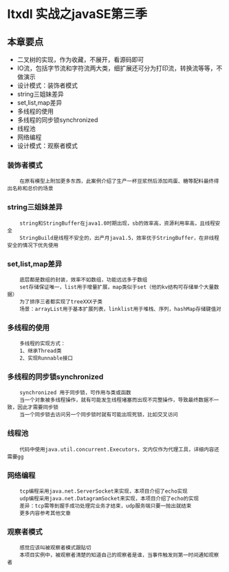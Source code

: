 # Itxdl 实战之javaSE第三季
## 本章要点
* 二叉树的实现，作为收藏，不展开，看源码即可
* IO流，包括字节流和字符流两大类，细扩展还可分为打印流，转换流等等，不做演示
* 设计模式：装饰者模式
* string三姐妹差异
* set,list,map差异
* 多线程的使用
* 多线程的同步锁synchronized
* 线程池
* 网络编程
* 设计模式：观察者模式


### 装饰者模式
		在原有模型上附加更多东西，此案例介绍了生产一杯豆浆然后添加鸡蛋、糖等配料最终得出名称和总价的场景

### string三姐妹差异
		string和StringBuffer在java1.0时期出现，sb的效率高，资源利用率高，且线程安全
		StringBuild是线程不安全的，出产月java1.5，效率优于StringBuffer，在非线程安全的情况下优先使用
		
### set,list,map差异
		底层都是数组的封装，效率不如数组，功能远远多于数组
		set存储保证唯一，list用于增量扩展，map类似于set（他的kv结构可存储单个大量数据）
		为了排序三者都实现了treeXXX子类
		场景：arrayList用于基本扩展列表，linklist用于堆栈、序列，hashMap存储键值对
		
### 多线程的使用
		多线程的实现方式：
		1、继承Thread类
 		2、实现Runnable接口
 		
### 多线程的同步锁synchronized
		synchronized 用于同步锁，可作用与类或函数
		当一个对象被多线程操作，就有可能发生线程堵塞而出现不完整操作，导致最终数据不一致，因此才需要同步锁
		当一个同步锁去访问另一个同步锁时就有可能出现死锁，比如交叉访问

### 线程池
		代码中使用java.util.concurrent.Executors，文内仅作为代理工具，详细内容还需要gg
		
### 网络编程
		tcp编程采用java.net.ServerSocket来实现，本项目介绍了echo实现
		udp编程采用java.net.DatagramSocket来实现，本项目介绍了echo的实现
		差异：tcp需等到握手成功处理完业务才结束，udp服务端只要一抛出就结束
		更多内容参考其他文章
		
### 观察者模式
		感觉应该叫被观察者模式跟贴切
		本项目实例中，被观察者清楚的知道自己的观察者是谁，当事件触发则第一时间通知观察者
		
		
